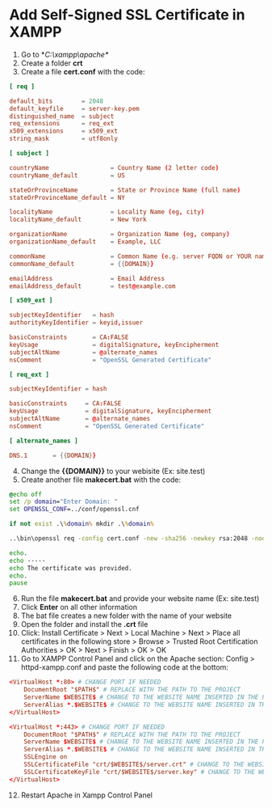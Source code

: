 # Add Self-Signed SSL Certificate in XAMPP

1. Go to **C:\xampp\apache\**
2. Create a folder **crt**
3. Create a file **cert.conf** with the code:
```conf
[ req ]

default_bits        = 2048
default_keyfile     = server-key.pem
distinguished_name  = subject
req_extensions      = req_ext
x509_extensions     = x509_ext
string_mask         = utf8only

[ subject ]

countryName                 = Country Name (2 letter code)
countryName_default         = US

stateOrProvinceName         = State or Province Name (full name)
stateOrProvinceName_default = NY

localityName                = Locality Name (eg, city)
localityName_default        = New York

organizationName            = Organization Name (eg, company)
organizationName_default    = Example, LLC

commonName                  = Common Name (e.g. server FQDN or YOUR name)
commonName_default          = {{DOMAIN}}

emailAddress                = Email Address
emailAddress_default        = test@example.com

[ x509_ext ]

subjectKeyIdentifier   = hash
authorityKeyIdentifier = keyid,issuer

basicConstraints       = CA:FALSE
keyUsage               = digitalSignature, keyEncipherment
subjectAltName         = @alternate_names
nsComment              = "OpenSSL Generated Certificate"

[ req_ext ]

subjectKeyIdentifier = hash

basicConstraints     = CA:FALSE
keyUsage             = digitalSignature, keyEncipherment
subjectAltName       = @alternate_names
nsComment            = "OpenSSL Generated Certificate"

[ alternate_names ]

DNS.1       = {{DOMAIN}}
```
4. Change the **{{DOMAIN}}** to your webisite (Ex: site.test)
5. Create another file **makecert.bat** with the code:
```bat
@echo off
set /p domain="Enter Domain: "
set OPENSSL_CONF=../conf/openssl.cnf

if not exist .\%domain% mkdir .\%domain%

..\bin\openssl req -config cert.conf -new -sha256 -newkey rsa:2048 -nodes -keyout %domain%\server.key -x509 -days 365 -out %domain%\server.crt

echo.
echo -----
echo The certificate was provided.
echo.
pause
```
6. Run the file **makecert.bat** and provide your website name (Ex: site.test)
7. Click **Enter** on all other information
8. The bat file creates a new folder with the name of your website
9. Open the folder and install the **.crt** file
10. Click: Install Certificate > Next > Local Machine > Next > Place all certificates in the following store > Browse > Trusted Root Certification Authorities > OK > Next > Finish > OK > OK
11. Go to XAMPP Control Panel and click on the Apache section: Config > httpd-xampp.conf and paste the following code at the bottom:
```conf
<VirtualHost *:80> # CHANGE PORT IF NEEDED
	DocumentRoot "$PATH$" # REPLACE WITH THE PATH TO THE PROJECT
	ServerName $WEBSITE$ # CHANGE TO THE WEBSITE NAME INSERTED IN THE PREVIOUS STEPS
	ServerAlias *.$WEBSITE$ # CHANGE TO THE WEBSITE NAME INSERTED IN THE PREVIOUS STEPS
</VirtualHost>

<VirtualHost *:443> # CHANGE PORT IF NEEDED
	DocumentRoot "$PATH$" # REPLACE WITH THE PATH TO THE PROJECT
	ServerName $WEBSITE$ # CHANGE TO THE WEBSITE NAME INSERTED IN THE PREVIOUS STEPS
	ServerAlias *.$WEBSITE$ # CHANGE TO THE WEBSITE NAME INSERTED IN THE PREVIOUS STEPS
	SSLEngine on
	SSLCertificateFile "crt/$WEBSITE$/server.crt" # CHANGE TO THE WEBSITE NAME INSERTED IN THE PREVIOUS STEPS
	SSLCertificateKeyFile "crt/$WEBSITE$/server.key" # CHANGE TO THE WEBSITE NAME INSERTED IN THE PREVIOUS STEPS
</VirtualHost>
```
12. Restart Apache in Xampp Control Panel
